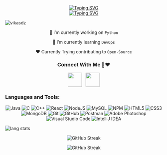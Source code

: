 

<div align="center">
<a><a href="https://git.io/typing-svg"><img src="https://readme-typing-svg.demolab.com?font=Josefin+Sans&weight=100&size=30&pause=1000&color=D3A5F7&random=true&width=435&lines=Hii%2C+I'm+Vikash+Kumar" alt="Typing SVG" /></a></h1>

<div align="center">
<a href="https://git.io/typing-svg"><img src="https://readme-typing-svg.demolab.com?font=Josefin+Sans&pause=1000&color=17F7CF&random=false&width=435&lines=Post+Graduate+Student%2C+Who+Love+Development+%F0%9F%99%8C;Android+Development+With+Java+%F0%9F%98%89;Python+%7C%7C+Java+%7C%7C+C++%E2%9D%A4;Learning+DevOps+%E2%9D%A4" alt="Typing SVG" /></a>
 <div align="center">
<p align="left"> <img src="https://komarev.com/ghpvc/?username=vikasdz" alt="vikasdz" /> </p>
 
🔭 I’m currently working on `Python` 

🌱 I’m currently learning `DevOps` 

❤️ Currently Trying contributing to `Open-Source`




   <h3>Connect With Me 💬❤</h3>
  <a href="https://www.linkedin.com/in/vikasdz/" target="blank"><img align="center" src="https://upload.wikimedia.org/wikipedia/commons/thumb/f/f8/LinkedIn_icon_circle.svg/1200px-LinkedIn_icon_circle.svg.png" alt="" width="45" height="45" /></a> &nbsp
  <a href="https://www.instagram.com/satya.py/" target="blank"><img align="center" src="https://upload.wikimedia.org/wikipedia/commons/thumb/a/a5/Instagram_icon.png/2048px-Instagram_icon.png" alt="" width="45" height="45" /></a>


 <div align = "center">
<h3 align="left">Languages and Tools:</h3>

![Java](https://img.shields.io/badge/java-%23ED8B00.svg?style=for-the-badge&logo=java&logoColor=white)
![C](https://img.shields.io/badge/c-%2300599C.svg?style=for-the-badge&logo=c&logoColor=white)
![C++](https://img.shields.io/badge/c++-%2300599C.svg?style=for-the-badge&logo=c%2B%2B&logoColor=white)
![React](https://img.shields.io/badge/react-%2320232a.svg?style=for-the-badge&logo=react&logoColor=%2361DAFB)
![NodeJS](https://img.shields.io/badge/node.js-6DA55F?style=for-the-badge&logo=node.js&logoColor=white)
![MySQL](https://img.shields.io/badge/mysql-%2300f.svg?style=for-the-badge&logo=mysql&logoColor=white)
![NPM](https://img.shields.io/badge/NPM-%23CB3837.svg?style=for-the-badge&logo=npm&logoColor=white)
![HTML5](https://img.shields.io/badge/html5-%23E34F26.svg?style=for-the-badge&logo=html5&logoColor=white)
![CSS3](https://img.shields.io/badge/css3-%231572B6.svg?style=for-the-badge&logo=css3&logoColor=white)
![MongoDB](https://img.shields.io/badge/MongoDB-%234ea94b.svg?style=for-the-badge&logo=mongodb&logoColor=white)
![Git](https://img.shields.io/badge/git-%23F05033.svg?style=for-the-badge&logo=git&logoColor=white)
![GitHub](https://img.shields.io/badge/github-%23121011.svg?style=for-the-badge&logo=github&logoColor=white)
![Postman](https://img.shields.io/badge/Postman-FF6C37?style=for-the-badge&logo=postman&logoColor=white)
![Adobe Photoshop](https://img.shields.io/badge/adobe%20photoshop-%2331A8FF.svg?style=for-the-badge&logo=adobe%20photoshop&logoColor=white)
![Visual Studio Code](https://img.shields.io/badge/Visual%20Studio%20Code-0078d7.svg?style=for-the-badge&logo=visual-studio-code&logoColor=white)
![IntelliJ IDEA](https://img.shields.io/badge/IntelliJIDEA-c.svg?style=for-the-badge&logo=intellij-idea&logoColor=white)
  </div>

<p align="left">
<img alt="lang stats" src="https://github-readme-stats.vercel.app/api/top-langs/?username=vikasdz&layout=compact&hide_border=true&bg_color=1b2731&text_color=ebdfe2&title_color=eb1622&langs_count=10&hide=procfile&exclude_repo=dice,blog">
</p>

![GitHub Streak](https://github-readme-streak-stats.herokuapp.com/?user=VikasDz&theme=dark&hide_border=true&border_radius=5)

![GitHub Streak](https://github-readme-stats.vercel.app/api?username=vikasdz&theme=dark&hide_border=true)
